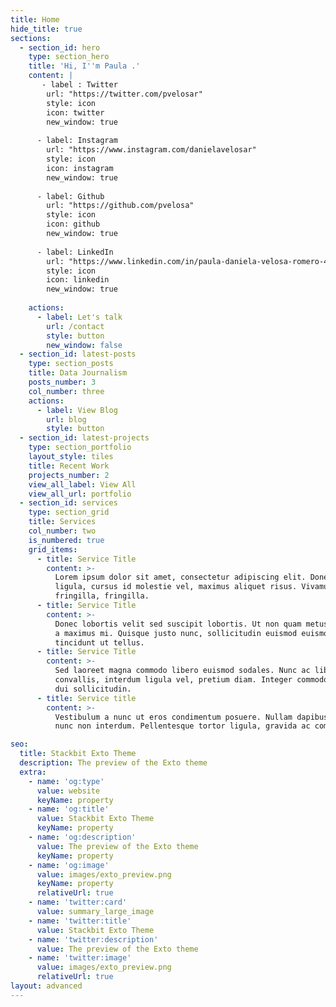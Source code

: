 ```yaml
---
title: Home
hide_title: true
sections:
  - section_id: hero
    type: section_hero
    title: 'Hi, I''m Paula .'
    content: |
       - label : Twitter
        url: "https://twitter.com/pvelosar"
        style: icon
        icon: twitter
        new_window: true
            
      - label: Instagram
        url: "https://www.instagram.com/danielavelosar"
        style: icon
        icon: instagram
        new_window: true
            
      - label: Github
        url: "https://github.com/pvelosa"
        style: icon
        icon: github
        new_window: true
           
      - label: LinkedIn
        url: "https://www.linkedin.com/in/paula-daniela-velosa-romero-4392821ab/"
        style: icon
        icon: linkedin
        new_window: true 
      
    actions:
      - label: Let's talk
        url: /contact
        style: button
        new_window: false
  - section_id: latest-posts
    type: section_posts
    title: Data Journalism
    posts_number: 3
    col_number: three
    actions:
      - label: View Blog
        url: blog
        style: button  
  - section_id: latest-projects
    type: section_portfolio
    layout_style: tiles
    title: Recent Work
    projects_number: 2
    view_all_label: View All
    view_all_url: portfolio
  - section_id: services
    type: section_grid
    title: Services
    col_number: two
    is_numbered: true
    grid_items:
      - title: Service Title
        content: >-
          Lorem ipsum dolor sit amet, consectetur adipiscing elit. Donec nisl
          ligula, cursus id molestie vel, maximus aliquet risus. Vivamus in nibh
          fringilla, fringilla.
      - title: Service Title
        content: >-
          Donec lobortis velit sed suscipit lobortis. Ut non quam metus. Nullam
          a maximus mi. Quisque justo nunc, sollicitudin euismod euismod at,
          tincidunt ut tellus.
      - title: Service Title
        content: >-
          Sed laoreet magna commodo libero euismod sodales. Nunc ac libero
          convallis, interdum ligula vel, pretium diam. Integer commodo sem at
          dui sollicitudin.
      - title: Service title
        content: >-
          Vestibulum a nunc ut eros condimentum posuere. Nullam dapibus quis
          nunc non interdum. Pellentesque tortor ligula, gravida ac commodo eu.

seo:
  title: Stackbit Exto Theme
  description: The preview of the Exto theme
  extra:
    - name: 'og:type'
      value: website
      keyName: property
    - name: 'og:title'
      value: Stackbit Exto Theme
      keyName: property
    - name: 'og:description'
      value: The preview of the Exto theme
      keyName: property
    - name: 'og:image'
      value: images/exto_preview.png
      keyName: property
      relativeUrl: true
    - name: 'twitter:card'
      value: summary_large_image
    - name: 'twitter:title'
      value: Stackbit Exto Theme
    - name: 'twitter:description'
      value: The preview of the Exto theme
    - name: 'twitter:image'
      value: images/exto_preview.png
      relativeUrl: true
layout: advanced
---
```

